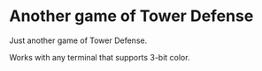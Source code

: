 # Another game of Tower Defense

Just another game of Tower Defense.

Works with any terminal that supports 3-bit color.
